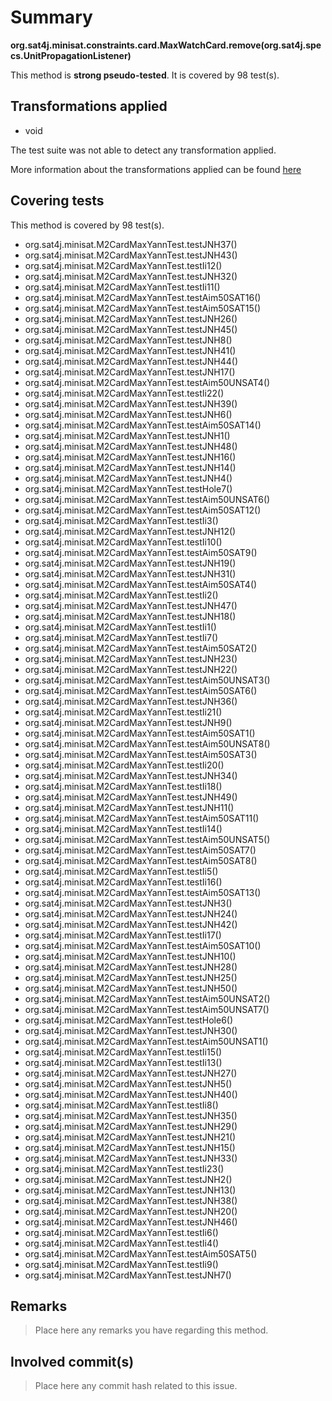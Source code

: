 # Summary
**org.sat4j.minisat.constraints.card.MaxWatchCard.remove(org.sat4j.specs.UnitPropagationListener)**

This method is **strong pseudo-tested**.
It is covered by 98 test(s). 


## Transformations applied

- void


The test suite was not able to detect any transformation applied.

More information about the transformations applied can be found [here](https://github.com/STAMP-project/pitest-descartes)

## Covering tests
This method is covered by 98 test(s).
* org.sat4j.minisat.M2CardMaxYannTest.testJNH37()
* org.sat4j.minisat.M2CardMaxYannTest.testJNH43()
* org.sat4j.minisat.M2CardMaxYannTest.testIi12()
* org.sat4j.minisat.M2CardMaxYannTest.testJNH32()
* org.sat4j.minisat.M2CardMaxYannTest.testIi11()
* org.sat4j.minisat.M2CardMaxYannTest.testAim50SAT16()
* org.sat4j.minisat.M2CardMaxYannTest.testAim50SAT15()
* org.sat4j.minisat.M2CardMaxYannTest.testJNH26()
* org.sat4j.minisat.M2CardMaxYannTest.testJNH45()
* org.sat4j.minisat.M2CardMaxYannTest.testJNH8()
* org.sat4j.minisat.M2CardMaxYannTest.testJNH41()
* org.sat4j.minisat.M2CardMaxYannTest.testJNH44()
* org.sat4j.minisat.M2CardMaxYannTest.testJNH17()
* org.sat4j.minisat.M2CardMaxYannTest.testAim50UNSAT4()
* org.sat4j.minisat.M2CardMaxYannTest.testIi22()
* org.sat4j.minisat.M2CardMaxYannTest.testJNH39()
* org.sat4j.minisat.M2CardMaxYannTest.testJNH6()
* org.sat4j.minisat.M2CardMaxYannTest.testAim50SAT14()
* org.sat4j.minisat.M2CardMaxYannTest.testJNH1()
* org.sat4j.minisat.M2CardMaxYannTest.testJNH48()
* org.sat4j.minisat.M2CardMaxYannTest.testJNH16()
* org.sat4j.minisat.M2CardMaxYannTest.testJNH14()
* org.sat4j.minisat.M2CardMaxYannTest.testJNH4()
* org.sat4j.minisat.M2CardMaxYannTest.testHole7()
* org.sat4j.minisat.M2CardMaxYannTest.testAim50UNSAT6()
* org.sat4j.minisat.M2CardMaxYannTest.testAim50SAT12()
* org.sat4j.minisat.M2CardMaxYannTest.testIi3()
* org.sat4j.minisat.M2CardMaxYannTest.testJNH12()
* org.sat4j.minisat.M2CardMaxYannTest.testIi10()
* org.sat4j.minisat.M2CardMaxYannTest.testAim50SAT9()
* org.sat4j.minisat.M2CardMaxYannTest.testJNH19()
* org.sat4j.minisat.M2CardMaxYannTest.testJNH31()
* org.sat4j.minisat.M2CardMaxYannTest.testAim50SAT4()
* org.sat4j.minisat.M2CardMaxYannTest.testIi2()
* org.sat4j.minisat.M2CardMaxYannTest.testJNH47()
* org.sat4j.minisat.M2CardMaxYannTest.testJNH18()
* org.sat4j.minisat.M2CardMaxYannTest.testIi1()
* org.sat4j.minisat.M2CardMaxYannTest.testIi7()
* org.sat4j.minisat.M2CardMaxYannTest.testAim50SAT2()
* org.sat4j.minisat.M2CardMaxYannTest.testJNH23()
* org.sat4j.minisat.M2CardMaxYannTest.testJNH22()
* org.sat4j.minisat.M2CardMaxYannTest.testAim50UNSAT3()
* org.sat4j.minisat.M2CardMaxYannTest.testAim50SAT6()
* org.sat4j.minisat.M2CardMaxYannTest.testJNH36()
* org.sat4j.minisat.M2CardMaxYannTest.testIi21()
* org.sat4j.minisat.M2CardMaxYannTest.testJNH9()
* org.sat4j.minisat.M2CardMaxYannTest.testAim50SAT1()
* org.sat4j.minisat.M2CardMaxYannTest.testAim50UNSAT8()
* org.sat4j.minisat.M2CardMaxYannTest.testAim50SAT3()
* org.sat4j.minisat.M2CardMaxYannTest.testIi20()
* org.sat4j.minisat.M2CardMaxYannTest.testJNH34()
* org.sat4j.minisat.M2CardMaxYannTest.testIi18()
* org.sat4j.minisat.M2CardMaxYannTest.testJNH49()
* org.sat4j.minisat.M2CardMaxYannTest.testJNH11()
* org.sat4j.minisat.M2CardMaxYannTest.testAim50SAT11()
* org.sat4j.minisat.M2CardMaxYannTest.testIi14()
* org.sat4j.minisat.M2CardMaxYannTest.testAim50UNSAT5()
* org.sat4j.minisat.M2CardMaxYannTest.testAim50SAT7()
* org.sat4j.minisat.M2CardMaxYannTest.testAim50SAT8()
* org.sat4j.minisat.M2CardMaxYannTest.testIi5()
* org.sat4j.minisat.M2CardMaxYannTest.testIi16()
* org.sat4j.minisat.M2CardMaxYannTest.testAim50SAT13()
* org.sat4j.minisat.M2CardMaxYannTest.testJNH3()
* org.sat4j.minisat.M2CardMaxYannTest.testJNH24()
* org.sat4j.minisat.M2CardMaxYannTest.testJNH42()
* org.sat4j.minisat.M2CardMaxYannTest.testIi17()
* org.sat4j.minisat.M2CardMaxYannTest.testAim50SAT10()
* org.sat4j.minisat.M2CardMaxYannTest.testJNH10()
* org.sat4j.minisat.M2CardMaxYannTest.testJNH28()
* org.sat4j.minisat.M2CardMaxYannTest.testJNH25()
* org.sat4j.minisat.M2CardMaxYannTest.testJNH50()
* org.sat4j.minisat.M2CardMaxYannTest.testAim50UNSAT2()
* org.sat4j.minisat.M2CardMaxYannTest.testAim50UNSAT7()
* org.sat4j.minisat.M2CardMaxYannTest.testHole6()
* org.sat4j.minisat.M2CardMaxYannTest.testJNH30()
* org.sat4j.minisat.M2CardMaxYannTest.testAim50UNSAT1()
* org.sat4j.minisat.M2CardMaxYannTest.testIi15()
* org.sat4j.minisat.M2CardMaxYannTest.testIi13()
* org.sat4j.minisat.M2CardMaxYannTest.testJNH27()
* org.sat4j.minisat.M2CardMaxYannTest.testJNH5()
* org.sat4j.minisat.M2CardMaxYannTest.testJNH40()
* org.sat4j.minisat.M2CardMaxYannTest.testIi8()
* org.sat4j.minisat.M2CardMaxYannTest.testJNH35()
* org.sat4j.minisat.M2CardMaxYannTest.testJNH29()
* org.sat4j.minisat.M2CardMaxYannTest.testJNH21()
* org.sat4j.minisat.M2CardMaxYannTest.testJNH15()
* org.sat4j.minisat.M2CardMaxYannTest.testJNH33()
* org.sat4j.minisat.M2CardMaxYannTest.testIi23()
* org.sat4j.minisat.M2CardMaxYannTest.testJNH2()
* org.sat4j.minisat.M2CardMaxYannTest.testJNH13()
* org.sat4j.minisat.M2CardMaxYannTest.testJNH38()
* org.sat4j.minisat.M2CardMaxYannTest.testJNH20()
* org.sat4j.minisat.M2CardMaxYannTest.testJNH46()
* org.sat4j.minisat.M2CardMaxYannTest.testIi6()
* org.sat4j.minisat.M2CardMaxYannTest.testIi4()
* org.sat4j.minisat.M2CardMaxYannTest.testAim50SAT5()
* org.sat4j.minisat.M2CardMaxYannTest.testIi9()
* org.sat4j.minisat.M2CardMaxYannTest.testJNH7()


## Remarks
> Place here any remarks you have regarding this method.

## Involved commit(s)

> Place here any commit hash related to this issue.
